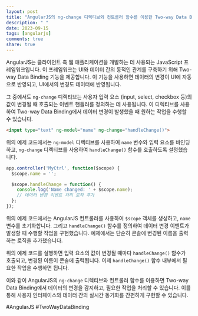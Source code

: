 ```yaml
---
layout: post
title: "AngularJS의 ng-change 디렉티브와 컨트롤러 함수를 이용한 Two-way Data Binding 변경 이벤트 처리 방법"
description: " "
date: 2023-09-15
tags: [angularjs]
comments: true
share: true
---
```


AngularJS는 클라이언트 측 웹 애플리케이션을 개발하는 데 사용되는 JavaScript 프레임워크입니다. 이 프레임워크는 UI와 데이터 간의 동적인 관계를 구축하기 위해 Two-way Data Binding 기능을 제공합니다. 이 기능을 사용하면 데이터의 변경이 UI에 자동으로 반영되고, UI에서의 변경도 데이터에 반영됩니다.

그 중에서도 `ng-change` 디렉티브는 사용자 입력 요소 (input, select, checkbox 등)의 값이 변경될 때 호출되는 이벤트 핸들러를 정의하는 데 사용됩니다. 이 디렉티브를 사용하여 Two-way Data Binding에서 데이터 변경이 발생했을 때 원하는 작업을 수행할 수 있습니다.

```html
<input type="text" ng-model="name" ng-change="handleChange()">
```

위의 예제 코드에서는 `ng-model` 디렉티브를 사용하여 `name` 변수와 입력 요소를 바인딩하고, `ng-change` 디렉티브를 사용하여 `handleChange()` 함수를 호출하도록 설정했습니다.

```javascript
app.controller('MyCtrl', function($scope) {
  $scope.name = '';

  $scope.handleChange = function() {
    console.log('Name changed: ' + $scope.name);
    // 데이터 변경 이벤트 처리 로직 추가
  };
});
```

위의 예제 코드에서는 AngularJS 컨트롤러를 사용하여 `$scope` 객체를 생성하고, `name` 변수를 초기화합니다. 그리고 `handleChange()` 함수를 정의하여 데이터 변경 이벤트가 발생할 때 수행할 작업을 구현했습니다. 예제에서는 단순히 콘솔에 변경된 이름을 출력하는 로직을 추가했습니다.

위의 예제 코드를 실행하면 입력 요소의 값이 변경될 때마다 `handleChange()` 함수가 호출되고, 변경된 이름이 콘솔에 출력됩니다. 이제 `handleChange()` 함수 내부에서 필요한 작업을 수행하면 됩니다.

이와 같이 AngularJS의 `ng-change` 디렉티브와 컨트롤러 함수를 이용하면 Two-way Data Binding에서 데이터의 변경을 감지하고, 필요한 작업을 처리할 수 있습니다. 이를 통해 사용자 인터페이스와 데이터 간의 실시간 동기화를 간편하게 구현할 수 있습니다.

#AngularJS #TwoWayDataBinding
